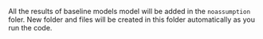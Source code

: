 All the results of baseline models model will be added in the `noassumption` foler. New folder and files will be created in this folder automatically as you run the code.